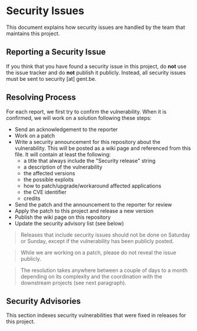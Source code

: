 # Security Issues

This document explains how security issues are handled by the team that
maintains this project.

## Reporting a Security Issue

If you think that you have found a security issue in this project, do **not**
use the issue tracker and do **not** publish it publicly. Instead, all security
issues must be sent to security [at] gent.be.

## Resolving Process

For each report, we first try to confirm the vulnerability. When it is
confirmed, we will work on a solution following these steps:

* Send an acknowledgement to the reporter
* Work on a patch
* Write a security announcement for this repository about the vulnerability.
  This will be posted as a wiki page and referenced from this file. It will
  contain at least the following:
  * a title that always include the "Security release" string
  * a description of the vulnerability
  * the affected versions
  * the possible exploits
  * how to patch/upgrade/workaround affected applications
  * the CVE identifier
  * credits
* Send the patch and the announcement to the reporter for review
* Apply the patch to this project and release a new version
* Publish the wiki page on this repository
* Update the security advisory list (see below)

> Releases that include security issues should not be done on Saturday or
> Sunday, except if the vulnerability has been publicly posted.

> While we are working on a patch, please do not reveal the issue publicly.

> The resolution takes anywhere between a couple of days to a month depending on
> its complexity and the coordination with the downstream projects (see next
> paragraph).

## Security Advisories

This section indexes security vulnerabilities that were fixed in releases for
this project.
